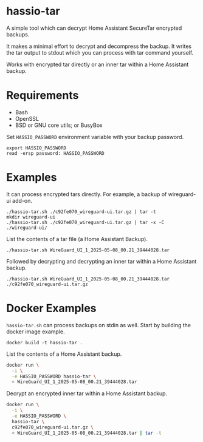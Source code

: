 # hassio-tar

A simple tool which can decrypt Home Assistant SecureTar encrypted backups.

It makes a minimal effort to decrypt and decompress the backup.  It writes the
tar output to stdout which you can process with tar command yourself.

Works with encrypted tar directly or an inner tar within a Home Assistant
backup.

# Requirements

- Bash
- OpenSSL
- BSD or GNU core utils; or BusyBox

Set `HASSIO_PASSWORD` environment variable with your backup password.

    export HASSIO_PASSWORD
    read -ersp password: HASSIO_PASSWORD

# Examples

It can process encrypted tars directly.  For example, a backup of wireguard-ui
add-on.

    ./hassio-tar.sh ./c92fe070_wireguard-ui.tar.gz | tar -t
    mkdir wireguard-ui
    ./hassio-tar.sh ./c92fe070_wireguard-ui.tar.gz | tar -x -C ./wireguard-ui/

List the contents of a tar file (a Home Assistant Backup).

    ./hassio-tar.sh WireGuard_UI_1_2025-05-08_00.21_39444028.tar

Followed by decrypting and decrypting an inner tar within a Home Assistant
backup.

    ./hassio-tar.sh WireGuard_UI_1_2025-05-08_00.21_39444028.tar ./c92fe070_wireguard-ui.tar.gz

# Docker Examples

`hassio-tar.sh` can process backups on stdin as well.  Start by building the
docker image example.

    docker build -t hassio-tar .

List the contents of a Home Assistant backup.

```bash
docker run \
  -i \
  -e HASSIO_PASSWORD hassio-tar \
  < WireGuard_UI_1_2025-05-08_00.21_39444028.tar
```

Decrypt an encrypted inner tar within a Home Assistant backup.
```bash
docker run \
  -i \
  -e HASSIO_PASSWORD \
  hassio-tar \
  c92fe070_wireguard-ui.tar.gz \
  < WireGuard_UI_1_2025-05-08_00.21_39444028.tar | tar -t
```
